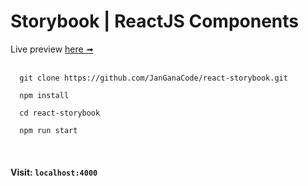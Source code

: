# Storybook | ReactJS Components
Live preview [here ➟](https://janganacode.github.io/react-storybook/)
<br><br>
```
  git clone https://github.com/JanGanaCode/react-storybook.git

  npm install
  
  cd react-storybook
  
  npm run start
```
<br>

#### Visit: ```localhost:4000```
